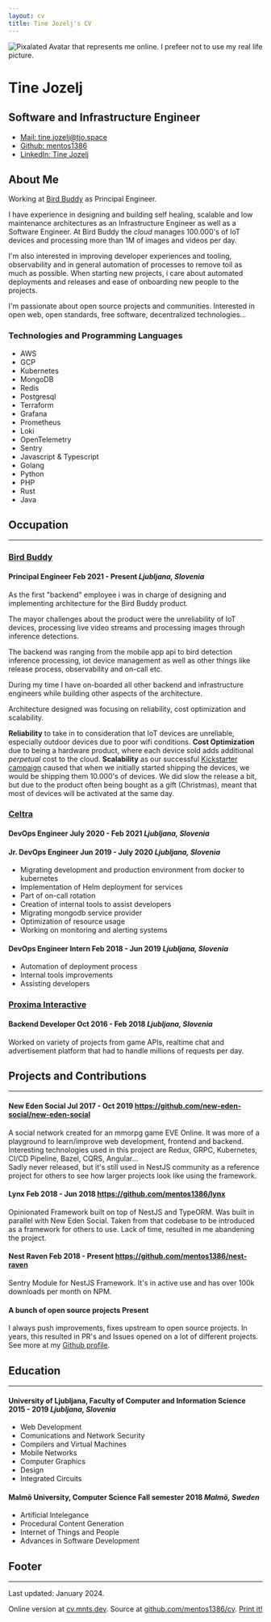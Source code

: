 ```yaml
---
layout: cv
title: Tine Jozelj's CV
---
```


<div id="headline">
    <img
        class="avatar shadow"
        src="https://avatars2.githubusercontent.com/u/1910649?s=460&u=d7ef7a7cd65e644b936e232d61ce21cf2cead047&v=4"
        alt="Pixalated Avatar that represents me online. I prefeer not to use my real life picture."
    />
    <h1 class="title">Tine Jozelj</h1>
    <h2 class="subtitle">Software and Infrastructure Engineer</h2>
</div>

<ul id="webaddress">
<li><a class="pill shadow" href="mailto:tine.jozelj@tjo.space">Mail: tine.jozelj@tjo.space</a></li>
<li><a class="pill shadow" href="https://github.com/mentos1386">Github: mentos1386</a></li>
<li><a class="pill shadow" href="https://www.linkedin.com/in/tine-jozelj-884398121/">LinkedIn: Tine Jozelj</a></li>
</ul>


## About Me

Working at [Bird Buddy](https://mybirdbuddy.com/) as Principal Engineer.

I have experience in designing and building self healing, scalable and low maintenance architectures
as an Infrastructure Engineer as well as a Software Engineer. At Bird Buddy the _cloud_ manages
100.000's of IoT devices and processing more than 1M of images and videos per day.

I'm also interested in improving developer experiences and tooling, observability and in general automation of processes
to remove toil as much as possible. When starting new projects, i care about automated deployments and releases and ease
of onboarding new people to the projects.

I'm passionate about open source projects and communities. Interested in open web, open standards,
free software, decentralized technologies...

### Technologies and Programming Languages

<ul class="pills shadow-items">
    <li>AWS</li>
    <li>GCP</li>
    <li>Kubernetes</li>
    <li>MongoDB</li>
    <li>Redis</li>
    <li>Postgresql</li>
    <li>Terraform</li>
    <li>Grafana</li>
    <li>Prometheus</li>
    <li>Loki</li>
    <li>OpenTelemetry</li>
    <li>Sentry</li>
    <li>Javascript & Typescript</li>
    <li>Golang</li>
    <li>Python</li>
    <li>PHP</li>
    <li>Rust</li>
    <li>Java</li>
</ul>

## Occupation
---

### [Bird Buddy](https://mybirdbuddy.com)
<h4>
    <span class="title"><strong>Principal Engineer</strong></span>
    <span class="date">Feb 2021 - Present</span>
    <i>Ljubljana, Slovenia</i>
</h4>

As the first "backend" employee i was in charge of designing and implementing architecture for the Bird Buddy product.

The mayor challenges about the product were the unreliability of IoT devices, processing live video streams and processing
images through inference detections.

The backend was ranging from the mobile app api to bird detection inference processing, iot device management as well as
other things like release process, observability and on-call etc.

During my time I have on-boarded all other backend and infrastructure engineers while building other aspects of the architecture.

Architecture designed was focusing on reliability, cost optimization and scalability.

__Reliability__ to take in to consideration that IoT devices are unreliable, especially outdoor devices due to poor wifi conditions.
__Cost Optimization__ due to being a hardware product, where each device sold adds additional _perpetual_ cost to the cloud.
__Scalability__ as our successful [Kickstarter campaign](https://www.kickstarter.com/projects/mybirdbuddy/bird-buddy-a-smart-bird-feeder)
caused that when we initially started shipping the devices, we would be shipping them 10.000's of devices.
We did slow the release a bit, but due to the product often being bought as a gift (Christmas),
meant that most of devices will be activated at the same day.


### [Celtra](https://celtra.com)
<h4>
    <span class="title"><strong>DevOps Engineer</strong></span>
    <span class="date">July 2020 - Feb 2021</span>
    <i>Ljubljana, Slovenia</i>
</h4>

<h4>
    <span class="title"><strong>Jr. DevOps Engineer</strong></span>
    <span class="date">Jun 2019 - July 2020</span>
    <i>Ljubljana, Slovenia</i>
</h4>

 * Migrating development and production environment from docker to kubernetes
 * Implementation of Helm deployment for services
 * Part of on-call rotation
 * Creation of internal tools to assist developers
 * Migrating mongodb service provider
 * Optimization of resource usage
 * Working on monitoring and alerting systems

<h4>
    <span class="title"><strong>DevOps Engineer Intern</strong></span>
    <span class="date">Feb 2018 - Jun 2019</span>
    <i>Ljubljana, Slovenia</i>
</h4>

 * Automation of deployment process
 * Internal tools improvements
 * Assisting developers

### [Proxima Interactive](https://proxima.si)
<h4>
    <span class="title"><strong>Backend Developer</strong></span>
    <span class="date">Oct 2016 - Feb 2018</span>
    <i>Ljubljana, Slovenia</i>
</h4>

Worked on variety of projects from game APIs, realtime chat and advertisement platform that had to handle millions of requests per day.

## Projects and Contributions
---

<h4>
    <span class="title"><strong>New Eden Social</strong></span>
    <span class="date">Jul 2017 - Oct 2019</span>
    <a href="https://github.com/new-eden-social/new-eden-social">https://github.com/new-eden-social/new-eden-social</a>
</h4>

<p>
A social network created for an mmorpg game EVE Online. It was more of a playground to learn/improve web development, frontend and backend.
Interesting technologies used in this project are Redux, GRPC, Kubernetes, CI/CD Pipeline, Bazel, CQRS, Angular...
<br/>
Sadly never released, but it's still used in NestJS community as a reference project for others to see how larger projects look like using
the framework.
</p>

<h4>
    <span class="title"><strong>Lynx</strong></span>
    <span class="date">Feb 2018 - Jun 2018</span>
    <a href="https://github.com/mentos1386/lynx">https://github.com/mentos1386/lynx</a>
</h4>

Opinionated Framework built on top of NestJS and TypeORM. Was built in parallel with New Eden Social.
Taken from that codebase to be introduced as a framework for others to use.
Lack of time, resulted in me abandening the project.

<h4>
    <span class="title"><strong>Nest Raven</strong></span>
    <span class="date">Feb 2018 - Present</span>
    <a href="https://github.com/mentos1386/nest-raven">https://github.com/mentos1386/nest-raven</a>
</h4>

Sentry Module for NestJS Framework. It's in active use and has over 100k downloads per month on NPM.

<h4>
    <span class="title"><strong>A bunch of open source projects</strong></span>
    <span class="date">Present</span>
</h4>

I always push improvements, fixes upstream to open source projects. In years, this resulted in PR's and Issues opened on a lot of different projects.
See more at my [Github profile](https://github.com/mentos1386).


## Education
---

<h4>
    <span class="title"><strong>University of Ljubljana, Faculty of Computer and Information Science</strong></span>
    <span class="date">2015 - 2019</span>
    <i>Ljubljana, Slovenia</i>
</h4>

 * Web Development
 * Comunications and Network Security
 * Compilers and Virtual Machines
 * Mobile Networks
 * Computer Graphics
 * Design
 * Integrated Circuits

<h4>
    <span class="title"><strong>Malmö University, Computer Science</strong></span>
    <span class="date">Fall semester 2018</span>
    <i>Malmö, Sweden</i>
</h4>

 * Artificial Intelegance
 * Procedural Content Generation
 * Internet of Things and People
 * Advances in Software Development

## Footer
---

Last updated: January 2024.

Online version at [cv.mnts.dev](https://cv.mnts.dev).
Source at [github.com/mentos1386/cv](https://github.com/mentos1386/cv).
<a role="button" class="print-it" href="javascript:if(window.print)window.print()">Print it!</a>
